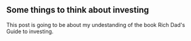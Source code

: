 ## Some things to think about investing

This post is going to be about my undestanding of the book Rich Dad's Guide to investing.
